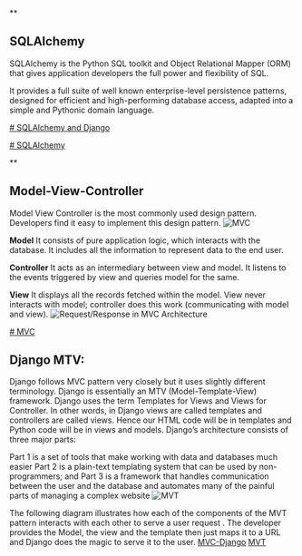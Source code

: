 **

## SQLAlchemy

SQLAlchemy is the Python SQL toolkit and Object Relational Mapper (ORM) that gives application developers the full power and flexibility of SQL.

It provides a full suite of well known enterprise-level persistence patterns, designed for efficient and high-performing database access, adapted into a simple and Pythonic domain language.

[# SQLAlchemy and Django](https://engineering.betterworks.com/2015/09/03/sqlalchemy-and-django/)

[# SQLAlchemy](https://www.fullstackpython.com/sqlalchemy.html)


**

## Model-View-Controller



Model View Controller is the most commonly used design pattern. Developers find it easy to implement this design pattern.
![MVC](https://www.tutorialsteacher.com/Content/images/mvc/mvc-architecture.png)

**Model**
It consists of pure application logic, which interacts with the database. It includes all the information to represent data to the end user.

**Controller**
 It acts as an intermediary between view and model. It listens to the events triggered by view and queries model for the same.
 
**View** 
It displays all the records fetched within the model. View never interacts with model; controller does this work (communicating with model and view).
![Request/Response in MVC Architecture](https://www.tutorialsteacher.com/Content/images/mvc/request-handling-in-mvc.png)


[# MVC](https://realpython.com/the-model-view-controller-mvc-paradigm-summarized-with-legos/)




## Django MTV:



Django follows MVC pattern very closely but it uses slightly different terminology. Django is essentially an MTV (Model-Template-View) framework. Django uses the term Templates for Views and Views for Controller. In other words, in Django views are called templates and controllers are called views. Hence our HTML code will be in templates and Python code will be in views and models. Django’s architecture consists of three major parts:

Part 1 is a set of tools that make working with data and databases much easier Part 2 is a plain-text templating system that can be used by non-programmers; and Part 3 is a framework that handles communication between the user and the database and automates many of the painful parts of managing a complex website
![MVT](https://www.tutorialspoint.com/django/images/django_mvc_mvt_pattern.jpg)

The following diagram illustrates how each of the components of the MVT pattern interacts with each other to serve a user request .
The developer provides the Model, the view and the template then just maps it to a URL and Django does the magic to serve it to the user.
[MVC-Django](https://overiq.com/django-1-10/mvc-pattern-and-django/)
[MVT](https://www.tutorialspoint.com/django/django_overview.htm)





